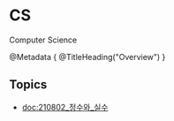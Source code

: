 # CS

Computer Science

@Metadata {
   @TitleHeading("Overview")
}

## Topics
- <doc:210802_정수와_실수>
